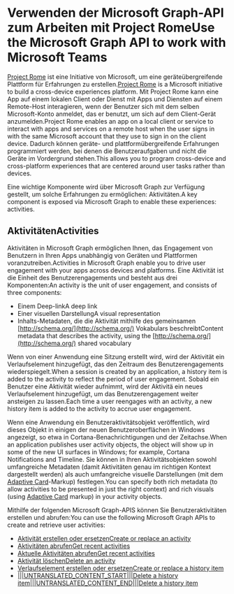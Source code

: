 # <a name="use-the-microsoft-graph-api-to-work-with-project-rome"></a><span data-ttu-id="44061-101">Verwenden der Microsoft Graph-API zum Arbeiten mit Project Rome</span><span class="sxs-lookup"><span data-stu-id="44061-101">Use the Microsoft Graph API to work with Microsoft Teams</span></span>

<span data-ttu-id="44061-102">[Project Rome](https://developer.microsoft.com/en-us/windows/project-rome) ist eine Initiative von Microsoft, um eine geräteübergreifende Plattform für Erfahrungen zu erstellen.</span><span class="sxs-lookup"><span data-stu-id="44061-102">[Project Rome](https://developer.microsoft.com/en-us/windows/project-rome) is a Microsoft initiative to build a cross-device experiences platform.</span></span> <span data-ttu-id="44061-103">Mit Project Rome kann eine App auf einem lokalen Client oder Dienst mit Apps und Diensten auf einem Remote-Host interagieren, wenn der Benutzer sich mit dem selben Microsoft-Konto anmeldet, das er benutzt, um sich auf dem Client-Gerät anzumelden.</span><span class="sxs-lookup"><span data-stu-id="44061-103">Project Rome enables an app on a local client or service to interact with apps and services on a remote host when the user signs in with the same Microsoft account that they use to sign in on the client device.</span></span> <span data-ttu-id="44061-104">Dadurch können geräte- und plattformübergreifende Erfahrungen programmiert werden, bei denen die Benutzeraufgaben und nicht die Geräte im Vordergrund stehen.</span><span class="sxs-lookup"><span data-stu-id="44061-104">This allows you to program cross-device and cross-platform experiences that are centered around user tasks rather than devices.</span></span>

<span data-ttu-id="44061-105">Eine wichtige Komponente wird über Microsoft Graph zur Verfügung gestellt, um solche Erfahrungen zu ermöglichen: Aktivitäten.</span><span class="sxs-lookup"><span data-stu-id="44061-105">A key component is exposed via Microsoft Graph to enable these experiences: activities.</span></span>

## <a name="activities"></a><span data-ttu-id="44061-106">Aktivitäten</span><span class="sxs-lookup"><span data-stu-id="44061-106">Activities</span></span>

<span data-ttu-id="44061-107">Aktivitäten in Microsoft Graph ermöglichen Ihnen, das Engagement von Benutzern in Ihren Apps unabhängig von Geräten und Plattformen voranzutreiben.</span><span class="sxs-lookup"><span data-stu-id="44061-107">Activities in Microsoft Graph enable you to drive user engagement with your apps across devices and platforms.</span></span> <span data-ttu-id="44061-108">Eine Aktivität ist die Einheit des Benutzerengagements und besteht aus drei Komponenten:</span><span class="sxs-lookup"><span data-stu-id="44061-108">An activity is the unit of user engagement, and consists of three components:</span></span>

- <span data-ttu-id="44061-109">Einem Deep-link</span><span class="sxs-lookup"><span data-stu-id="44061-109">A deep link</span></span>
- <span data-ttu-id="44061-110">Einer visuellen Darstellung</span><span class="sxs-lookup"><span data-stu-id="44061-110">A visual representation</span></span>
- <span data-ttu-id="44061-111">Inhalts-Metadaten, die die Aktivität mithilfe des gemeinsamen [http://schema.org/](http://schema.org/) Vokabulars beschreibt</span><span class="sxs-lookup"><span data-stu-id="44061-111">Content metadata that describes the activity, using the [http://schema.org/](http://schema.org/) shared vocabulary</span></span>

<span data-ttu-id="44061-112">Wenn von einer Anwendung eine Sitzung erstellt wird, wird der Aktivität ein Verlaufselement hinzugefügt, das den Zeitraum des Benutzerengagements wiederspiegelt.</span><span class="sxs-lookup"><span data-stu-id="44061-112">When a session is created by an application, a history item is added to the activity to reflect the period of user engagement.</span></span> <span data-ttu-id="44061-113">Sobald ein Benutzer eine Aktivität wieder aufnimmt, wird der Aktivitä ein neues Verlaufselement hinzugefügt, um das Benutzerengagement weiter ansteigen zu lassen.</span><span class="sxs-lookup"><span data-stu-id="44061-113">Each time a user reengages with an activity, a new history item is added to the activity to accrue user engagement.</span></span>

<span data-ttu-id="44061-114">Wenn eine Anwendung ein Benutzeraktivitätsobjekt veröffentlich, wird dieses Objekt in einigen der neuen Benutzeroberflächen in Windows angezeigt, so etwa in Cortana-Benachrichtigungen und der Zeitachse.</span><span class="sxs-lookup"><span data-stu-id="44061-114">When an application publishes user activity objects, the object will show up in some of the new UI surfaces in Windows; for example, Cortana Notifications and Timeline.</span></span> <span data-ttu-id="44061-115">Sie können in Ihren Aktivitätsobjekten sowohl umfangreiche Metadaten (damit Aktivitäten genau im richtigen Kontext dargestellt werden) als auch umfangreiche visuelle Darstellungen (mit dem [Adaptive Card](http://adaptivecards.io/)-Markup) festlegen.</span><span class="sxs-lookup"><span data-stu-id="44061-115">You can specify both rich metadata (to allow activities to be presented in just the right context) and rich visuals (using [Adaptive Card](http://adaptivecards.io/) markup) in your activity objects.</span></span>

<span data-ttu-id="44061-116">Mithilfe der folgenden Microsoft Graph-APIS können Sie Benutzeraktivitäten erstellen und abrufen:</span><span class="sxs-lookup"><span data-stu-id="44061-116">You can use the following Microsoft Graph APIs to create and retrieve user activities:</span></span>

- [<span data-ttu-id="44061-117">Aktivität erstellen oder ersetzen</span><span class="sxs-lookup"><span data-stu-id="44061-117">Create or replace an activity</span></span>](../api/projectrome_put_activity.md)
- [<span data-ttu-id="44061-118">Aktivitäten abrufen</span><span class="sxs-lookup"><span data-stu-id="44061-118">Get recent activities</span></span>](../api/projectrome_get_activities.md)
- [<span data-ttu-id="44061-119">Aktuelle Aktivitäten abrufen</span><span class="sxs-lookup"><span data-stu-id="44061-119">Get recent activities</span></span>](../api/projectrome_get_recent_activities.md)
- [<span data-ttu-id="44061-120">Aktivität löschen</span><span class="sxs-lookup"><span data-stu-id="44061-120">Delete an activity</span></span>](../api/projectrome_delete_activity.md)
- [<span data-ttu-id="44061-121">Verlaufselement erstellen oder ersetzen</span><span class="sxs-lookup"><span data-stu-id="44061-121">Create or replace a history item</span></span>](../api/projectrome_put_historyitem.md)
- [<span data-ttu-id="44061-122">|||UNTRANSLATED_CONTENT_START|||Delete a history item|||UNTRANSLATED_CONTENT_END|||</span><span class="sxs-lookup"><span data-stu-id="44061-122">Delete a history item</span></span>](../api/projectrome_delete_historyitem.md)

